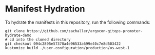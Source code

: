 # Manifest Hydration

To hydrate the manifests in this repository, run the following commands:

```shell
git clone https://github.com/zachaller/argocon-gitops-promoter-hydrate-demo
# cd into the cloned directory
git checkout 094c2895e57378a4e96533a699e40c7e8d503422
kustomize build ./user-configuration/production/us-west-1
```
